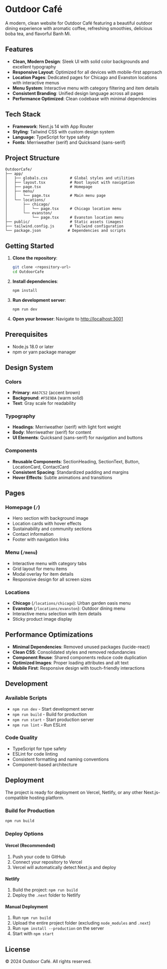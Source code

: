 # Outdoor Café

A modern, clean website for Outdoor Café featuring a beautiful outdoor dining experience with aromatic coffee, refreshing smoothies, delicious boba tea, and flavorful Banh Mi.

## Features

- **Clean, Modern Design**: Sleek UI with solid color backgrounds and excellent typography
- **Responsive Layout**: Optimized for all devices with mobile-first approach
- **Location Pages**: Dedicated pages for Chicago and Evanston locations with interactive menus
- **Menu System**: Interactive menu with category filtering and item details
- **Consistent Branding**: Unified design language across all pages
- **Performance Optimized**: Clean codebase with minimal dependencies

## Tech Stack

- **Framework**: Next.js 14 with App Router
- **Styling**: Tailwind CSS with custom design system
- **Language**: TypeScript for type safety
- **Fonts**: Merriweather (serif) and Quicksand (sans-serif)

## Project Structure

```
OutdoorCafe/
├── app/
│   ├── globals.css          # Global styles and utilities
│   ├── layout.tsx           # Root layout with navigation
│   ├── page.tsx             # Homepage
│   ├── menu/
│   │   └── page.tsx         # Main menu page
│   └── locations/
│       ├── chicago/
│       │   └── page.tsx     # Chicago location menu
│       └── evanston/
│           └── page.tsx     # Evanston location menu
├── public/                  # Static assets (images)
├── tailwind.config.js       # Tailwind configuration
└── package.json            # Dependencies and scripts
```

## Getting Started

1. **Clone the repository**:
   ```bash
   git clone <repository-url>
   cd OutdoorCafe
   ```

2. **Install dependencies**:
   ```bash
   npm install
   ```

3. **Run development server**:
   ```bash
   npm run dev
   ```

4. **Open your browser**:
   Navigate to [http://localhost:3001](http://localhost:3001)

## Prerequisites

- Node.js 18.0 or later
- npm or yarn package manager

## Design System

### Colors
- **Primary**: `#A67C52` (accent brown)
- **Background**: `#F5E9DA` (warm solid)
- **Text**: Gray scale for readability

### Typography
- **Headings**: Merriweather (serif) with light font weight
- **Body**: Merriweather (serif) for content
- **UI Elements**: Quicksand (sans-serif) for navigation and buttons

### Components
- **Reusable Components**: SectionHeading, SectionText, Button, LocationCard, ContactCard
- **Consistent Spacing**: Standardized padding and margins
- **Hover Effects**: Subtle animations and transitions

## Pages

### Homepage (`/`)
- Hero section with background image
- Location cards with hover effects
- Sustainability and community sections
- Contact information
- Footer with navigation links

### Menu (`/menu`)
- Interactive menu with category tabs
- Grid layout for menu items
- Modal overlay for item details
- Responsive design for all screen sizes

### Locations
- **Chicago** (`/locations/chicago`): Urban garden oasis menu
- **Evanston** (`/locations/evanston`): Outdoor dining menu
- Interactive menu selection with item details
- Sticky product image display

## Performance Optimizations

- **Minimal Dependencies**: Removed unused packages (lucide-react)
- **Clean CSS**: Consolidated styles and removed redundancies
- **Component Reuse**: Shared components reduce code duplication
- **Optimized Images**: Proper loading attributes and alt text
- **Mobile First**: Responsive design with touch-friendly interactions

## Development

### Available Scripts
- `npm run dev` - Start development server
- `npm run build` - Build for production
- `npm run start` - Start production server
- `npm run lint` - Run ESLint

### Code Quality
- TypeScript for type safety
- ESLint for code linting
- Consistent formatting and naming conventions
- Component-based architecture

## Deployment

The project is ready for deployment on Vercel, Netlify, or any other Next.js-compatible hosting platform.

### Build for Production
```bash
npm run build
```

### Deploy Options

#### Vercel (Recommended)
1. Push your code to GitHub
2. Connect your repository to Vercel
3. Vercel will automatically detect Next.js and deploy

#### Netlify
1. Build the project: `npm run build`
2. Deploy the `.next` folder to Netlify

#### Manual Deployment
1. Run `npm run build`
2. Upload the entire project folder (excluding `node_modules` and `.next`)
3. Run `npm install --production` on the server
4. Start with `npm start`

## License

© 2024 Outdoor Café. All rights reserved. 
